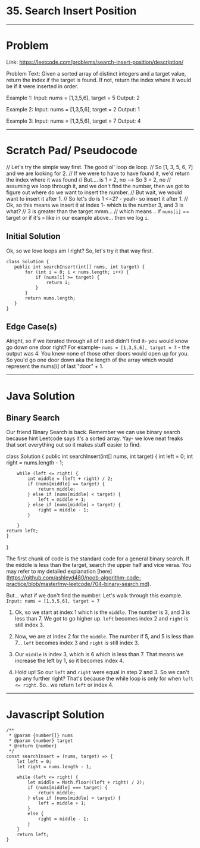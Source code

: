 # 35. Search Insert Position


---


# Problem 


Link: https://leetcode.com/problems/search-insert-position/description/

Problem Text: 
Given a sorted array of distinct integers and a target value, return the index if the target is found. If not, return the index where it would be if it were inserted in order.


Example 1:
Input: nums = [1,3,5,6], target = 5
Output: 2

Example 2:
Input: nums = [1,3,5,6], target = 2
Output: 1

Example 3:
Input: nums = [1,3,5,6], target = 7
Output: 4


---

# Scratch Pad/ Pseudocode

// Let's try the simple way first. The good ol' loop de loop.
// So [1, 3, 5, 6, 7] and we are looking for 2.
// If we were to have to have found it, we'd return the index where it was found
// But.... is 1 = 2, no --> So 3 = 2, no
// assuming we loop through it, and we don't find the number, then we got to figure out where do we want to insert the number.
// But wait, we would want to insert it after 1. 
// So let's do is 1 <=2? - yeah- so insert it after 1.
// Ok, so this means we insert it at index 1- which is the number 3, and 3 is what?
// 3 is greater than the target mmm...
// which means .. if `nums[i]` == target or if it's `>` like in our example above... then we log `i`.


## Initial Solution
Ok, so we love loops am I right? 
So, let's try it that way first.

```
class Solution {
   public int searchInsert(int[] nums, int target) {
       for (int i = 0; i < nums.length; i++) {
           if (nums[i] >= target) {
               return i;
           }
       }
       return nums.length;
   }
}
```

## Edge Case(s)
Alright, so if we iterated through all of it and didn't find it- you would know go down one door right? 
For example- `nums = [1,3,5,6], target = 7` - the output was 4. You knew none of those other doors would open up for you. So you'd go one door down aka the length of the array which would represent the nums[i] of last "door" + 1. 

---

# Java Solution

## Binary Search
Our friend Binary Search is back. Remember we can use binary search because hint Leetcode says it's a sorted array. 
Yay- we love neat freaks that sort everything out so it makes stuff easier to find. 

class Solution {
    public int searchInsert(int[] nums, int target) {
        int left = 0;
        int right = nums.length - 1;

        while (left <= right) {
            int middle = (left + right) / 2;
            if (nums[middle] == target) {
                return middle;
            } else if (nums[middle] < target) {
                left = middle + 1;
            } else if (nums[middle] > target) {
                right = middle - 1;
            }

        }
    return left;
    }
}

The first chunk of code is the standard code for a general binary search. If the middle is less than the target, search the upper half and vice versa. You may refer to my detailed explanation [here] (https://github.com/ashleyd480/noob-algorithm-code-practice/blob/master/my-leetcode/704-binary-search.md).

But... what if we don't find the number. 
Let's walk through this example.
`Input: nums = [1,3,5,6], target = 7`

1. Ok, so we start at index 1 which is the `middle`.
The number is 3, and 3 is less than 7. We got to go higher up.
`left` becomes index 2 and `right` is still index 3.

2. Now, we are at index 2 for the `middle`. 
The number if 5, and 5 is less than 7...
`left` becomes index 3 and `right` is still index 3.


3. Our `middle` is index 3, which is 6 which is less than 7. That means we increase the left by 1, so it becomes index 4. 

4. Hold up! So our `left` and `right` were equal in step 2 and 3. So we can't go any further right? That's because the while loop is only for when `left <= right`. So.. we return `left` or index 4. 


---

# Javascript Solution

```
/**
 * @param {number[]} nums
 * @param {number} target
 * @return {number}
 */
const searchInsert = (nums, target) => {
    let left = 0;
    let right = nums.length - 1;

    while (left <= right) {
        let middle = Math.floor((left + right) / 2);
        if (nums[middle] === target) {
            return middle;
        } else if (nums[middle] < target) {
            left = middle + 1;
        }
        else {
            right = middle - 1;
        }
    }
    return left;
}

```
